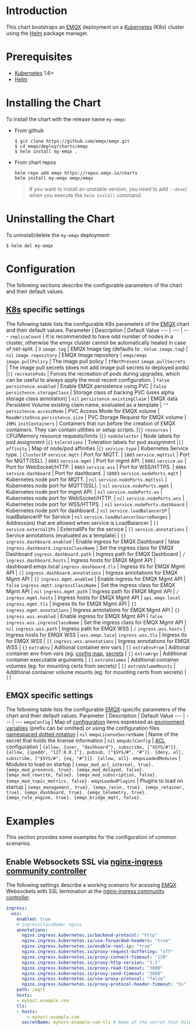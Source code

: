 # Introduction
This chart bootstraps an [EMQX](https://www.emqx.io/) deployment on a [Kubernetes](https://kubernetes.io/) (K8s) cluster using the [Helm](https://helm.sh/) package manager.

# Prerequisites
+ [Kubernetes](https://kubernetes.io/) 1.6+
+ [Helm](https://helm.sh/)

# Installing the Chart
To install the chart with the release name `my-emqx`:

+   From github
    ```
    $ git clone https://github.com/emqx/emqx.git
    $ cd emqx/deploy/charts/emqx
    $ helm install my-emqx .
    ```

+   From chart repos
    ```
    helm repo add emqx https://repos.emqx.io/charts
    helm install my-emqx emqx/emqx
    ```
    > If you want to install an unstable version, you need to add `--devel` when you execute the `helm install` command.

# Uninstalling the Chart
To uninstall/delete the `my-emqx` deployment:
```
$ helm del my-emqx
```

# Configuration
The following sections describe the configurable parameters of the chart and their default values.
## [K8s]((https://kubernetes.io/)) specific settings
The following table lists the configurable K8s parameters of the [EMQX](https://www.emqx.io/) chart and their default values.
Parameter  | Description | Default Value
---        |  ---        | ---
`replicaCount` | It is recommended to have odd number of nodes in a cluster, otherwise the emqx cluster cannot be automatically healed in case of net-split. | `3`
`image.tag` | EMQX Image tag (defaults to `.Value.image.tag`) | `nil`
`image.repository` | EMQX Image repository | `emqx/emqx`
`image.pullPolicy`  | The image pull policy  | `IfNotPresent`
`image.pullSecrets `  | The image pull secrets (does not add image pull secrets to deployed pods)  |``[]``
`recreatePods` | Forces the recreation of pods during upgrades, which can be useful to always apply the most recent configuration. | `false`
`persistence.enabled` | Enable EMQX persistence using PVC | `false`
`persistence.storageClass` | Storage class of backing PVC (uses alpha storage class annotation) | `nil`
`persistence.existingClaim` | EMQX data Persistent Volume existing claim name, evaluated as a template | `""`
`persistence.accessMode` | PVC Access Mode for EMQX volume | `ReadWriteOnce`
`persistence.size` | PVC Storage Request for EMQX volume | `20Mi`
`initContainers` | Containers that run before the creation of EMQX containers. They can contain utilities or setup scripts. |`{}`
`resources` | CPU/Memory resource requests/limits |`{}`
`nodeSelector` | Node labels for pod assignment |`{}`
`tolerations` | Toleration labels for pod assignment |``[]``
`affinity` | Map of node/pod affinities |`{}`
`service.type`  | Kubernetes Service type. | `ClusterIP`
`service.mqtt`  | Port for MQTT. | `1883`
`service.mqttssl` | Port for MQTT(SSL). | `8883`
`service.mgmt`  | Port for mgmt API. | `8081`
`service.ws`  | Port for WebSocket/HTTP. | `8083`
`service.wss`  | Port for WSS/HTTPS. | `8084`
`service.dashboard`  | Port for dashboard. | `18083`
`service.nodePorts.mqtt`  | Kubernetes node port for MQTT. | `nil`
`service.nodePorts.mqttssl` | Kubernetes node port for MQTT(SSL). | `nil`
`service.nodePorts.mgmt`  | Kubernetes node port for mgmt API. | `nil`
`service.nodePorts.ws`  | Kubernetes node port for WebSocket/HTTP. | `nil`
`service.nodePorts.wss`  | Kubernetes node port for WSS/HTTPS. | `nil`
`service.nodePorts.dashboard`  | Kubernetes node port for dashboard. | `nil`
`service.loadBalancerIP`  | loadBalancerIP for Service |	`nil`
`service.loadBalancerSourceRanges` |	Address(es) that are allowed when service is LoadBalancer |	`[]`
`service.externalIPs` |	ExternalIPs for the service |	`[]`
`service.annotations` |	Service annotations (evaluated as a template) |	`{}`
`ingress.dashboard.enabled` |	Enable ingress for EMQX Dashboard |	false
`ingress.dashboard.ingressClassName` |	Set the ingress class for EMQX Dashboard
`ingress.dashboard.path` | Ingress path for EMQX Dashboard |	`/`
`ingress.dashboard.hosts` | Ingress hosts for EMQX Mgmt API |	dashboard.emqx.local
`ingress.dashboard.tls` | Ingress tls for EMQX Mgmt API |	`[]`
`ingress.dashboard.annotations` | Ingress annotations for EMQX Mgmt API |	`{}`
`ingress.mgmt.enabled` |	Enable ingress for EMQX Mgmt API |	`false`
`ingress.mqtt.ingressClassName` |	Set the ingress class for EMQX Mgmt API | `nil`
`ingress.mgmt.path` | Ingress path for EMQX Mgmt API | `/`
`ingress.mgmt.hosts` | Ingress hosts for EMQX Mgmt API |	`api.emqx.local`
`ingress.mgmt.tls` | Ingress tls for EMQX Mgmt API |	`[]`
`ingress.mgmt.annotations` | Ingress annotations for EMQX Mgmt API |	`{}`
`ingress.wss.enabled` |	Enable ingress for EMQX Mgmt API |	`false`
`ingress.wss.ingressClassName` |	Set the ingress class for EMQX Mgmt API | `nil`
`ingress.wss.path` | Ingress path for EMQX WSS |	`/`
`ingress.wss.hosts` | Ingress hosts for EMQX WSS |    `wss.emqx.local`
`ingress.wss.tls` | Ingress tls for EMQX WSS |	`[]`
`ingress.wss.annotations` | Ingress annotations for EMQX WSS |	`{}`
`extraEnv` | Aditional container env vars | `[]`
`extraEnvFrom` | Aditional container env from vars (eg. [config map](https://kubernetes.io/docs/tasks/configure-pod-container/configure-pod-configmap/), [secrets](https://kubernetes.io/docs/concepts/configuration/secret/) | `[]`
`extraArgs` | Additional container executable arguments | `[]`
`extraVolumes` | Additional container volumes (eg. for mounting certs from secrets) | `[]`
`extraVolumeMounts` | Additional container volume mounts (eg. for mounting certs from secrets) | `[]`

## EMQX specific settings
The following table lists the configurable [EMQX](https://www.emqx.io/)-specific parameters of the chart and their default values.
Parameter  | Description | Default Value
---        |  ---        | ---
`emqxConfig` | Map of [configuration](https://www.emqx.io/docs/en/latest/configuration/configuration.html) items expressed as [environment variables](https://www.emqx.io/docs/en/v4.3/configuration/environment-variable.html) (prefix can be omitted) or using the configuration files [namespaced dotted notation](https://www.emqx.io/docs/en/latest/configuration/configuration.html) | `nil`
`emqxLicenseSecretName` | Name of the secret that holds the license information | `nil`
`emqxAclConfig` | [ACL](https://docs.emqx.io/broker/latest/en/advanced/acl-file.html) configuration | `{allow, {user, "dashboard"}, subscribe, ["$SYS/#"]}. {allow, {ipaddr, "127.0.0.1"}, pubsub, ["$SYS/#", "#"]}. {deny, all, subscribe, ["$SYS/#", {eq, "#"}]}. {allow, all}.`
`emqxLoadedModules` | Modules to load on startup | `{emqx_mod_acl_internal, true}. {emqx_mod_presence, true}. {emqx_mod_delayed, false}. {emqx_mod_rewrite, false}. {emqx_mod_subscription, false}. {emqx_mod_topic_metrics, false}.`
`emqxLoadedPlugins` | Plugins to load on startup | `{emqx_management, true}. {emqx_recon, true}. {emqx_retainer, true}. {emqx_dashboard, true}. {emqx_telemetry, true}. {emqx_rule_engine, true}. {emqx_bridge_mqtt, false}.`

# Examples
This section provides some examples for the configuration of common scenarios.
## Enable Websockets SSL via [nginx-ingress community controller](https://kubernetes.github.io/ingress-nginx/)
The following settings describe a working scenario for acessing [EMQX](https://www.emqx.io/) Websockets with SSL termination at the [nginx-ingress community controller](https://kubernetes.github.io/ingress-nginx/).
```yaml
ingress:
  wss:
    enabled: true
    # ingressClassName: nginx
    annotations:
      nginx.ingress.kubernetes.io/backend-protocol: "http"
      nginx.ingress.kubernetes.io/use-forwarded-headers: "true"
      nginx.ingress.kubernetes.io/enable-real-ip: "true"
      nginx.ingress.kubernetes.io/proxy-request-buffering: "off"
      nginx.ingress.kubernetes.io/proxy-connect-timeout: "120"
      nginx.ingress.kubernetes.io/proxy-http-version: "1.1"
      nginx.ingress.kubernetes.io/proxy-read-timeout: "3600"
      nginx.ingress.kubernetes.io/proxy-send-timeout: "3600"
      nginx.ingress.kubernetes.io/use-proxy-protocol: "false"
      nginx.ingress.kubernetes.io/proxy-protocol-header-timeout: "5s"
    path: /mqtt
    hosts:
    - myhost.example.com
    tls:
    - hosts:
        - myhost.example.com
      secretName: myhost-example-com-tls # Name of the secret that holds the certificates for the domain
```
